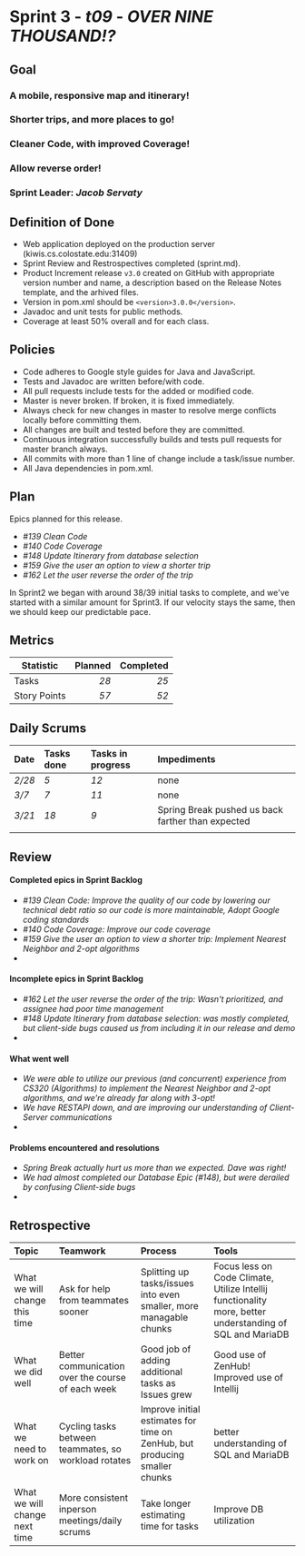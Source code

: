 # Sprint 3 - *t09* - *OVER NINE THOUSAND!?*

## Goal

### A mobile, responsive map and itinerary!
### Shorter trips, and more places to go!
### Cleaner Code, with improved Coverage!
### Allow reverse order!

### Sprint Leader: *Jacob Servaty*

## Definition of Done

* Web application deployed on the production server (kiwis.cs.colostate.edu:31409)
* Sprint Review and Restrospectives completed (sprint.md).
* Product Increment release `v3.0` created on GitHub with appropriate version number and name, a description based on the Release Notes template, and the arhived files.
* Version in pom.xml should be `<version>3.0.0</version>`.
* Javadoc and unit tests for public methods.
* Coverage at least 50% overall and for each class.

## Policies

* Code adheres to Google style guides for Java and JavaScript.
* Tests and Javadoc are written before/with code.  
* All pull requests include tests for the added or modified code.
* Master is never broken.  If broken, it is fixed immediately.
* Always check for new changes in master to resolve merge conflicts locally before committing them.
* All changes are built and tested before they are committed.
* Continuous integration successfully builds and tests pull requests for master branch always.
* All commits with more than 1 line of change include a task/issue number.
* All Java dependencies in pom.xml.

## Plan

Epics planned for this release.

* *#139 Clean Code*
* *#140 Code Coverage*
* *#148 Update Itinerary from database selection*
* *#159 Give the user an option to view a shorter trip*
* *#162 Let the user reverse the order of the trip*

In Sprint2 we began with around 38/39 initial tasks to complete, and we've started with a similar amount for Sprint3. If our velocity stays the same, then we should keep our predictable pace.

## Metrics

Statistic | Planned | Completed
--- | ---: | ---:
Tasks |  *28*   | *25* 
Story Points |  *57*  | *52* 

## Daily Scrums

Date | Tasks done  | Tasks in progress | Impediments 
:--- | :--- | :--- | :--- 
*2/28* | *5* | *12* | none
*3/7* | *7* | *11* | none
*3/21* | *18* | *9* | Spring Break pushed us back farther than expected
 | | | 
 

## Review

#### Completed epics in Sprint Backlog 
* *#139 Clean Code: Improve the quality of our code by lowering our technical debt ratio so our code is more maintainable, Adopt Google coding standards*
* *#140 Code Coverage: Improve our code coverage*
* *#159 Give the user an option to view a shorter trip: Implement Nearest Neighbor and 2-opt algorithms*
* 

#### Incomplete epics in Sprint Backlog 
* *#162 Let the user reverse the order of the trip: Wasn't prioritized, and assignee had poor time management*
* *#148 Update Itinerary from database selection: was mostly completed, but client-side bugs caused us from including it in our release and demo*
*

#### What went well
* *We were able to utilize our previous (and concurrent) experience from CS320 (Algorithms) to implement the Nearest Neighbor and 2-opt algorithms, and we're already far along with 3-opt!*
* *We have RESTAPI down, and are improving our understanding of Client-Server communications*
*

#### Problems encountered and resolutions
* *Spring Break actually hurt us more than we expected. Dave was right!* 
* *We had almost completed our Database Epic (#148), but were derailed by confusing Client-side bugs*
*

## Retrospective

Topic | Teamwork | Process | Tools
:--- | :--- | :--- | :---
What we will change this time | Ask for help from teammates sooner | Splitting up tasks/issues into even smaller, more managable chunks | Focus less on Code Climate, Utilize Intellij functionality more, better understanding of SQL and MariaDB 
What we did well | Better communication over the course of each week | Good job of adding additional tasks as Issues grew | Good use of ZenHub! Improved use of Intellij
What we need to work on | Cycling tasks between teammates, so workload rotates | Improve initial estimates for time on ZenHub, but producing smaller chunks | better understanding of SQL and MariaDB
What we will change next time | More consistent inperson meetings/daily scrums | Take longer estimating time for tasks | Improve DB utilization
